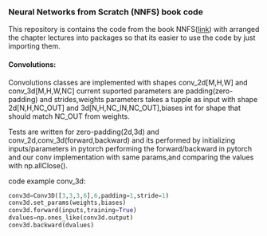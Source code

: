 ### Neural Networks from Scratch (NNFS) book code

This repository is contains the code from the book NNFS([link](https://nnfs.io/)) with  arranged the chapter lectures into packages so that its easier to use the code by just importing them.


#### Convolutions:
Convolutions classes are implemented with shapes conv_2d[M,H,W] and conv_3d[M,H,W,NC] current suported parameters are padding(zero-padding) and strides,weights parameters takes a tupple as input with shape 2d[N,H,NC_OUT] and 3d[N,H,NC_IN,NC_OUT],biases int for shape that should match NC_OUT from weights.

Tests are written for zero-padding(2d,3d) and conv_2d,conv_3d(forward,backward) and its performed by initializing inputs/parameters in pytorch performing the forward/backward in pytorch and our conv implementation with same params,and comparing the values with np.allClose().
     
code example conv_3d:
```python
conv3d=Conv3D([3,3,3,6],6,padding=1,stride=1)
conv3d.set_params(weights,biases)
conv3d.forward(inputs,training=True)
dvalues=np.ones_like(conv3d.output)
conv3d.backward(dvalues)
```








 









        






 





